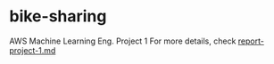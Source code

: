 # bike-sharing
AWS Machine Learning Eng. Project 1
For more details, check [report-project-1.md](https://github.com/paulapipkin/bike-sharing/blob/main/report-project-1.md)
